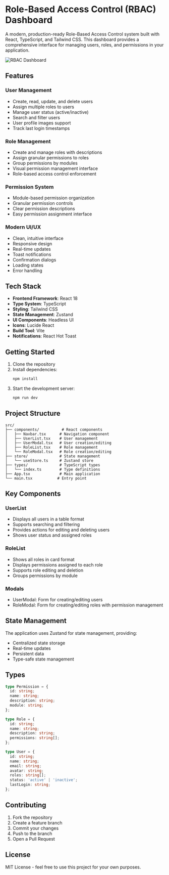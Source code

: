 # Role-Based Access Control (RBAC) Dashboard

A modern, production-ready Role-Based Access Control system built with React, TypeScript, and Tailwind CSS. This dashboard provides a comprehensive interface for managing users, roles, and permissions in your application.

![RBAC Dashboard](https://images.unsplash.com/photo-1454165804606-c3d57bc86b40?auto=format&fit=crop&q=80&w=2000&h=600)

## Features

### User Management
- Create, read, update, and delete users
- Assign multiple roles to users
- Manage user status (active/inactive)
- Search and filter users
- User profile images support
- Track last login timestamps

### Role Management
- Create and manage roles with descriptions
- Assign granular permissions to roles
- Group permissions by modules
- Visual permission management interface
- Role-based access control enforcement

### Permission System
- Module-based permission organization
- Granular permission controls
- Clear permission descriptions
- Easy permission assignment interface

### Modern UI/UX
- Clean, intuitive interface
- Responsive design
- Real-time updates
- Toast notifications
- Confirmation dialogs
- Loading states
- Error handling

## Tech Stack

- **Frontend Framework**: React 18
- **Type System**: TypeScript
- **Styling**: Tailwind CSS
- **State Management**: Zustand
- **UI Components**: Headless UI
- **Icons**: Lucide React
- **Build Tool**: Vite
- **Notifications**: React Hot Toast

## Getting Started

1. Clone the repository
2. Install dependencies:
   ```bash
   npm install
   ```
3. Start the development server:
   ```bash
   npm run dev
   ```

## Project Structure

```
src/
├── components/          # React components
│   ├── Navbar.tsx      # Navigation component
│   ├── UserList.tsx    # User management
│   ├── UserModal.tsx   # User creation/editing
│   ├── RoleList.tsx    # Role management
│   └── RoleModal.tsx   # Role creation/editing
├── store/              # State management
│   └── useStore.ts     # Zustand store
├── types/              # TypeScript types
│   └── index.ts        # Type definitions
├── App.tsx             # Main application
└── main.tsx           # Entry point
```

## Key Components

### UserList
- Displays all users in a table format
- Supports searching and filtering
- Provides actions for editing and deleting users
- Shows user status and assigned roles

### RoleList
- Shows all roles in card format
- Displays permissions assigned to each role
- Supports role editing and deletion
- Groups permissions by module

### Modals
- UserModal: Form for creating/editing users
- RoleModal: Form for creating/editing roles with permission management

## State Management

The application uses Zustand for state management, providing:
- Centralized state storage
- Real-time updates
- Persistent data
- Type-safe state management

## Types

```typescript
type Permission = {
  id: string;
  name: string;
  description: string;
  module: string;
};

type Role = {
  id: string;
  name: string;
  description: string;
  permissions: string[];
};

type User = {
  id: string;
  name: string;
  email: string;
  avatar: string;
  roles: string[];
  status: 'active' | 'inactive';
  lastLogin: string;
};
```

## Contributing

1. Fork the repository
2. Create a feature branch
3. Commit your changes
4. Push to the branch
5. Open a Pull Request

## License

MIT License - feel free to use this project for your own purposes.
